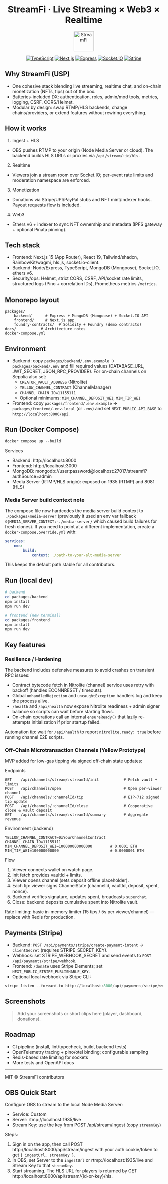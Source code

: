 <div align="center">

# StreamFi · Live Streaming × Web3 × Realtime

<img src="packages/frontend/public/globe.svg" height="64" alt="StreamFi" />

[![TypeScript](https://img.shields.io/badge/TypeScript-5.x-3178C6?logo=typescript&logoColor=white)](https://www.typescriptlang.org/)
[![Next.js](https://img.shields.io/badge/Next.js-15-black?logo=next.js)](https://nextjs.org/)
[![Express](https://img.shields.io/badge/Express-4.x-000?logo=express)](https://expressjs.com/)
[![Socket.IO](https://img.shields.io/badge/Socket.IO-4.x-010101?logo=socketdotio)](https://socket.io/)
[![Stripe](https://img.shields.io/badge/Stripe-ready-626CD9?logo=stripe&logoColor=white)](https://stripe.com/)

</div>

## Why StreamFi (USP)

- One cohesive stack blending live streaming, realtime chat, and on-chain monetization (NFTs, tips) out of the box.
- Batteries-included DX: authentication, roles, admin/mod tools, metrics, logging, CSRF, CORS/Helmet.
- Modular by design: swap RTMP/HLS backends, change chains/providers, or extend features without rewiring everything.

## How it works

1) Ingest + HLS
- OBS pushes RTMP to your origin (Node Media Server or cloud). The backend builds HLS URLs or proxies via `/api/stream/:id/hls`.
2) Realtime
- Viewers join a stream room over Socket.IO; per-event rate limits and moderation namespace are enforced.
3) Monetization
- Donations via Stripe/UPI/PayPal stubs and NFT mint/indexer hooks. Payout requests flow is included.
4) Web3
- Ethers v6 + indexer to sync NFT ownership and metadata (IPFS gateway + optional Pinata pinning).

## Tech stack

- Frontend: Next.js 15 (App Router), React 19, Tailwind/shadcn, RainbowKit/wagmi, hls.js, socket.io-client.
- Backend: Node/Express, TypeScript, MongoDB (Mongoose), Socket.IO, ethers v6.
- Security/ops: Helmet, strict CORS, CSRF, API/socket rate limits, structured logs (Pino + correlation IDs), Prometheus metrics `/metrics`.

## Monorepo layout

```
packages/
	backend/      # Express + MongoDB (Mongoose) + Socket.IO API
	frontend/     # Next.js app
	foundry-contracts/  # Solidity + Foundry (demo contracts)
docs/           # Architecture notes
docker-compose.yml
```

## Environment

- Backend: copy `packages/backend/.env.example` → `packages/backend/.env` and fill required values (DATABASE_URL, JWT_SECRET, JSON_RPC_PROVIDER). For on-chain channels on Sepolia also set:
	- `CREATOR_VAULT_ADDRESS` (Nitrolite)
	- `YELLOW_CHANNEL_CONTRACT` (ChannelManager)
	- `CHANNEL_CHAIN_ID=11155111`
	- Optional minimums: `MIN_CHANNEL_DEPOSIT_WEI`, `MIN_TIP_WEI`
- Frontend: copy `packages/frontend/.env.example` → `packages/frontend/.env.local` (or `.env`) and set `NEXT_PUBLIC_API_BASE` to `http://localhost:8000/api`.

## Run (Docker Compose)

```powershell
docker compose up --build
```

Services
- Backend: http://localhost:8000
- Frontend: http://localhost:3000
- MongoDB: mongodb://user:password@localhost:27017/streamfi?authSource=admin
- Media Server (RTMP/HLS origin): exposed on 1935 (RTMP) and 8081 (HLS)

### Media Server build context note
The compose file now hardcodes the media server build context to `./packages/media-server` (previously it used an env var fallback `${MEDIA_SERVER_CONTEXT:-./media-server}` which caused build failures for fresh clones). If you need to point at a different implementation, create a `docker-compose.override.yml` with:

```yaml
services:
	nms:
		build:
			context: ./path-to-your-alt-media-server
```

This keeps the default path stable for all contributors.

## Run (local dev)

```powershell
# backend
cd packages/backend
npm install
npm run dev

# frontend (new terminal)
cd packages/frontend
npm install
npm run dev
```

## Key features


### Resilience / Hardening

The backend includes defensive measures to avoid crashes on transient RPC issues:
- Contract bytecode fetch in Nitrolite (channel) service uses retry with backoff (handles ECONNRESET / timeouts).
- Global `unhandledRejection` and `uncaughtException` handlers log and keep the process alive.
- `/health` and `/api/health` now expose Nitrolite readiness + admin signer balance so scripts can wait before starting flows.
- On-chain operations call an internal `ensureReady()` that lazily re-attempts initialization if prior startup failed.

Automation tip: wait for `/api/health` to report `nitrolite.ready: true` before running channel E2E scripts.

### Off-Chain Microtransaction Channels (Yellow Prototype)

MVP added for low-gas tipping via signed off-chain state updates:

Endpoints
```
GET    /api/channels/stream/:streamId/init           # Fetch vault + limits
POST   /api/channels/open                            # Open per-viewer channel
POST   /api/channels/:channelId/tip                  # EIP-712 signed tip update
POST   /api/channels/:channelId/close                # Cooperative close & vault deposit
GET    /api/channels/stream/:streamId/summary        # Aggregate revenue
```

Environment (backend)
```
YELLOW_CHANNEL_CONTRACT=0xYourChannelContract
CHANNEL_CHAIN_ID=11155111
MIN_CHANNEL_DEPOSIT_WEI=100000000000000        # 0.0001 ETH
MIN_TIP_WEI=100000000000                       # 0.0000001 ETH
```

Flow
1. Viewer connects wallet on watch page.
2. Init fetch provides vaultId + limits.
3. Viewer opens channel (sets deposit offline placeholder).
4. Each tip: viewer signs ChannelState (channelId, vaultId, deposit, spent, nonce).
5. Backend verifies signature, updates spent, broadcasts `superchat`.
6. Close: backend deposits cumulative spent into Nitrolite vault.

Rate limiting: basic in-memory limiter (15 tips / 5s per viewer/channel) — replace with Redis for production.

## Payments (Stripe)

- Backend: `POST /api/payments/stripe/create-payment-intent` → `clientSecret` (requires STRIPE_SECRET_KEY).
- Webhook: set STRIPE_WEBHOOK_SECRET and send events to `POST /api/payments/stripe/webhook`.
- Frontend: `/donate` uses Stripe Elements; set `NEXT_PUBLIC_STRIPE_PUBLISHABLE_KEY`.
- Optional local webhook via Stripe CLI:

```powershell
stripe listen --forward-to http://localhost:8000/api/payments/stripe/webhook
```

## Screenshots

> Add your screenshots or short clips here (player, dashboard, donations).

## Roadmap

- CI pipeline (install, lint/typecheck, build, backend tests)
- OpenTelemetry tracing + pino/otel binding; configurable sampling
- Redis-based rate limiting for sockets
- More tests and OpenAPI docs

---

MIT © StreamFi contributors

## OBS Quick Start

Configure OBS to stream to the local Node Media Server:

- Service: Custom
- Server: rtmp://localhost:1935/live
- Stream Key: use the key from POST /api/stream/ingest (copy `streamKey`)

Steps:
1. Sign in on the app, then call POST http://localhost:8000/api/stream/ingest with your auth cookie/token to get `{ ingestUrl, streamKey }`.
2. In OBS, set Server to the `ingestUrl` or rtmp://localhost:1935/live and Stream Key to that `streamKey`.
3. Start streaming. The HLS URL for players is returned by GET http://localhost:8000/api/stream/{id-or-key}/hls.
